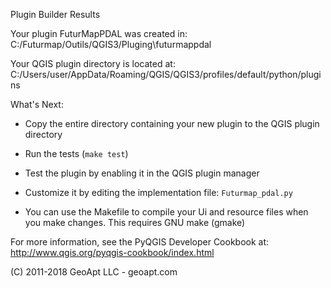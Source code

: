 Plugin Builder Results

Your plugin FuturMapPDAL was created in:
    C:/Futurmap/Outils/QGIS3/Pluging\futurmappdal

Your QGIS plugin directory is located at:
    C:/Users/user/AppData/Roaming/QGIS/QGIS3/profiles/default/python/plugins

What's Next:

  * Copy the entire directory containing your new plugin to the QGIS plugin
    directory

  * Run the tests (``make test``)

  * Test the plugin by enabling it in the QGIS plugin manager

  * Customize it by editing the implementation file: ``Futurmap_pdal.py``

  * You can use the Makefile to compile your Ui and resource files when
    you make changes. This requires GNU make (gmake)

For more information, see the PyQGIS Developer Cookbook at:
http://www.qgis.org/pyqgis-cookbook/index.html

(C) 2011-2018 GeoApt LLC - geoapt.com

